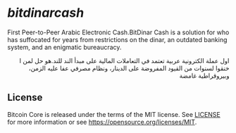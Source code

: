 # *bitdinarcash*
First Peer-to-Peer Arabic Electronic Cash.BitDinar Cash is a solution for who has suffocated for years from restrictions on the dinar, an outdated banking system, and an enigmatic bureaucracy.
<p align='right'>اول عملة الكترونية عربية تعتمد في التعاملات المالية على مبدأ الند للند.هو حل لمن ا خنقوا لسنوات من القيود المفروضة على الدينار، ونظام مصرفي عفا عليه الزمن، وبيروقراطية غامضة</p>

License
-------

Bitcoin Core is released under the terms of the MIT license. See [LICENSE](LICENSE) for more
information or see https://opensource.org/licenses/MIT.
